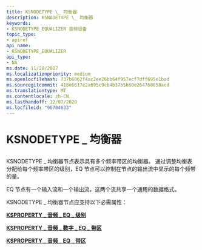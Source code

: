 ```yaml
---
title: KSNODETYPE \_ 均衡器
description: KSNODETYPE \_ 均衡器
keywords:
- KSNODETYPE_EQUALIZER 音频设备
topic_type:
- apiref
api_name:
- KSNODETYPE_EQUALIZER
api_type:
- NA
ms.date: 11/28/2017
ms.localizationpriority: medium
ms.openlocfilehash: 737b6062f4ac2ee26bb64f957ecf7dff695e1bad
ms.sourcegitcommit: 418e6617e2a695c9cb4b37b5b60e264760858acd
ms.translationtype: MT
ms.contentlocale: zh-CN
ms.lasthandoff: 12/07/2020
ms.locfileid: "96784633"
---
```

# <a name="ksnodetype_equalizer"></a>KSNODETYPE \_ 均衡器


## <span id="ddk_ksnodetype_equalizer_ks"></span><span id="DDK_KSNODETYPE_EQUALIZER_KS"></span>


KSNODETYPE \_ 均衡器节点表示具有多个频率带区的均衡器。 通过调整均衡表分配给每个频率带区的级别，EQ 节点可以控制在节点的输出流中显示的每个频带的量。

EQ 节点有一个输入流和一个输出流，这两个流共享一个通用的数据格式。

KSNODETYPE \_ 均衡器节点应支持以下必需属性：

[**KSPROPERTY \_ 音频 \_ EQ \_ 级别**](ksproperty-audio-eq-level.md)

[**KSPROPERTY \_ 音频 \_ 数字 \_ EQ \_ 带区**](ksproperty-audio-num-eq-bands.md)

[**KSPROPERTY \_ 音频 \_ EQ \_ 带区**](ksproperty-audio-eq-bands.md)

 

 






